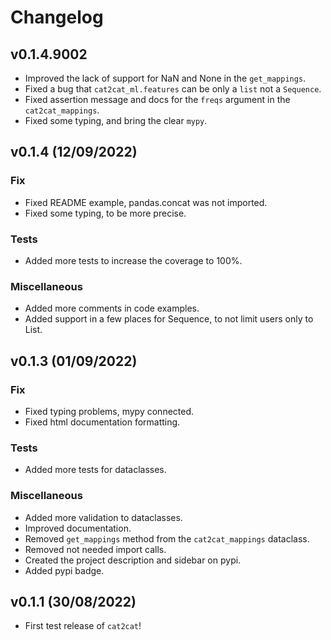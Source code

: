 # Changelog

## v0.1.4.9002

- Improved the lack of support for NaN and None in the `get_mappings`.
- Fixed a bug that `cat2cat_ml.features` can be only a `list` not a `Sequence`.
- Fixed assertion message and docs for the `freqs` argument in the `cat2cat_mappings`.
- Fixed some typing, and bring the clear `mypy`.

## v0.1.4 (12/09/2022)

### Fix

- Fixed README example, pandas.concat was not imported.
- Fixed some typing, to be more precise.

### Tests

- Added more tests to increase the coverage to 100%.

### Miscellaneous

- Added more comments in code examples.
- Added support in a few places for Sequence, to not limit users only to List.

## v0.1.3 (01/09/2022)

### Fix

- Fixed typing problems, mypy connected.
- Fixed html documentation formatting.

### Tests

- Added more tests for dataclasses.

### Miscellaneous

- Added more validation to dataclasses.
- Improved documentation.
- Removed `get_mappings` method from the `cat2cat_mappings` dataclass.
- Removed not needed import calls.
- Created the project description and sidebar on pypi.
- Added pypi badge.

## v0.1.1 (30/08/2022)

- First test release of `cat2cat`!